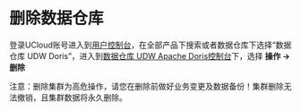 # 删除数据仓库

登录UCloud账号进入到[用户控制台](https://passport.ucloud.cn/#login)，在全部产品下搜索或者数据仓库下选择“数据仓库 UDW Doris”，进入到[数据仓库 UDW Apache Doris控制台](https://console.ucloud.cn/udw/doris)下，选择 **操作 -> 删除**

<p class="tip">
  注意：删除集群为高危操作，请您在删除前做好业务变更及数据备份！集群删除无法撤销，且集群数据将永久删除。
</p>


